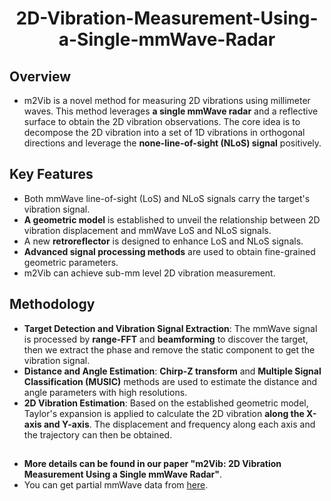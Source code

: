 <div align="center">

# 2D-Vibration-Measurement-Using-a-Single-mmWave-Radar

</div>

## Overview
- m2Vib is a novel method for measuring 2D vibrations using millimeter waves. This method leverages **a single mmWave radar** and a reflective surface to obtain the 2D vibration observations. The core idea is to decompose the 2D vibration into a set of 1D vibrations in orthogonal directions and leverage the **none-line-of-sight (NLoS) signal** positively. 

## Key Features
- Both mmWave line-of-sight (LoS) and NLoS signals carry the target's vibration signal.
- **A geometric model** is established to unveil the relationship between 2D vibration displacement and mmWave LoS and NLoS signals.
- A new **retroreflector** is designed to enhance LoS and NLoS signals.
- **Advanced signal processing methods** are used to obtain fine-grained geometric parameters.
- m2Vib can achieve sub-mm level 2D vibration measurement.

## Methodology
- **Target Detection and Vibration Signal Extraction**: The mmWave signal is processed by **range-FFT** and **beamforming** to discover the target, then we extract the phase and remove the static component to get the vibration signal.
- **Distance and Angle Estimation**: **Chirp-Z transform** and **Multiple Signal Classification (MUSIC)** methods are used to estimate the distance and angle parameters with high resolutions.
- **2D Vibration Estimation**: Based on the established geometric model, Taylor's expansion is applied to calculate the 2D vibration **along the X-axis and Y-axis**. The displacement and frequency along each axis and the trajectory can then be obtained.

##
- **More details can be found in our paper "m2Vib: 2D Vibration Measurement Using a Single mmWave Radar"**.
- You can get partial mmWave data from [here](https://drive.google.com/drive/folders/1qQT-cvIDohRpfI1xkk5UZ4dWWY4MUGuj?usp=drive_link).

